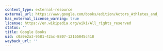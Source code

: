 ```yaml
---
content_type: external-resource
external_url: https://www.google.com/books/edition/Actors_Athletes_and_Astronauts/GWsv__jc03YC?hl=en&gbpv=1
has_external_license_warning: true
license: https://en.wikipedia.org/wiki/All_rights_reserved
status: ''
title: Google Books
uid: c0a9e2a3-9581-42ac-8807-12165045c418
wayback_url: ''
---
```

